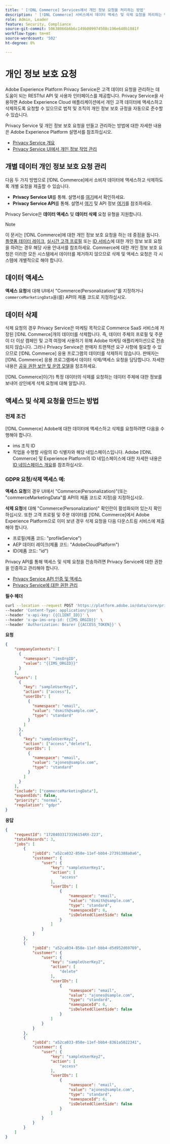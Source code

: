 ```yaml
---
title: ' [!DNL Commerce] Services에서 개인 정보 요청을 처리하는 방법'
description: ' [!DNL Commerce] 서비스에서 데이터 액세스 및 삭제 요청을 처리하는 방법에 대해 알아봅니다.'
role: Admin, Leader
feature: Security, Compliance
source-git-commit: 50638066b6b6c149b009974508c196e640b1081f
workflow-type: tm+mt
source-wordcount: '502'
ht-degree: 0%

---
```


# 개인 정보 보호 요청

Adobe Experience Platform Privacy Service은 고객 데이터 요청을 관리하는 데 도움이 되는 RESTful API 및 사용자 인터페이스를 제공합니다. Privacy Service을 사용하면 Adobe Experience Cloud 애플리케이션에서 개인 고객 데이터에 액세스하고 삭제하도록 요청할 수 있으므로 법적 및 조직의 개인 정보 보호 규정을 자동으로 준수할 수 있습니다.

Privacy Service 및 개인 정보 보호 요청을 만들고 관리하는 방법에 대한 자세한 내용은 Adobe Experience Platform 설명서를 참조하십시오.

* [Privacy Service 개요](https://experienceleague.adobe.com/en/docs/experience-platform/privacy/home)
* [Privacy Service UI에서 개인 정보 작업 관리](https://experienceleague.adobe.com/en/docs/experience-platform/privacy/ui/user-guide)

## 개별 데이터 개인 정보 보호 요청 관리

다음 두 가지 방법으로 [!DNL Commerce]에서 소비자 데이터에 액세스하고 삭제하도록 개별 요청을 제출할 수 있습니다.

* **Privacy Service UI**&#x200B;를 통해. 설명서를 [여기](https://experienceleague.adobe.com/en/docs/experience-platform/privacy/ui/user-guide#_blank)에서 확인하세요.
* **Privacy Service API**&#x200B;를 통해. 설명서 [여기](https://developer.adobe.com/experience-platform-apis/references/privacy-service/#_blank) 및 API 정보 [여기](https://developer.adobe.com/experience-platform-apis/#_blank)를 참조하세요.

Privacy Service은 **데이터 액세스** 및 **데이터 삭제** 요청 유형을 지원합니다.

>[!NOTE]
>
>이 문서는 [!DNL Commerce]에 대한 개인 정보 보호 요청을 하는 데 중점을 둡니다. [플랫폼 데이터 레이크](https://experienceleague.adobe.com/en/docs/experience-platform/catalog/privacy), [실시간 고객 프로필](https://experienceleague.adobe.com/en/docs/experience-platform/profile/privacy) 또는 [ID 서비스](https://experienceleague.adobe.com/en/docs/experience-platform/identity/privacy)에 대한 개인 정보 보호 요청을 하려는 경우 해당 사용 안내서를 참조하세요. Commerce에 대한 개인 정보 보호 요청은 이러한 모든 시스템에서 데이터를 제거하지 않으므로 삭제 및 액세스 요청은 각 시스템에 개별적으로 해야 합니다.

## 데이터 액세스

**액세스 요청**&#x200B;에 대해 UI에서 &quot;Commerce(Personalization)&quot;를 지정하거나 `commerceMarketingData`을(를) API의 제품 코드로 지정하십시오.

## 데이터 삭제

삭제 요청의 경우 Privacy Service은 마케팅 목적으로 Commerce SaaS 서비스에 저장된 [!DNL Commerce]개의 데이터를 삭제합니다. 즉, 데이터 주체의 프로필 및 주문이 더 이상 캠페인 및 고객 여정에 사용하기 위해 Adobe 마케팅 애플리케이션으로 전송되지 않습니다. 그러나 Privacy Service은 판매자 트랜잭션 요구 사항에 필요할 수 있으므로 [!DNL Commerce] 응용 프로그램의 데이터를 삭제하지 않습니다. 판매자는 [!DNL Commerce] 응용 프로그램에서 데이터 삭제/액세스 요청을 담당합니다. 자세한 내용은 [공유 권한 보안 및 운영 모델](https://experienceleague.adobe.com/en/docs/commerce-operations/security-and-compliance/shared-responsibility)을 참조하세요.

[!DNL Commerce]이(가) 특정 데이터의 삭제를 요청하는 데이터 주체에 대한 정보를 보내어 상인에게 삭제 요청에 대해 알립니다.

## 액세스 및 삭제 요청을 만드는 방법

### 전제 조건

[!DNL Commerce] Adobe에 대한 데이터에 액세스하고 삭제를 요청하려면 다음을 수행해야 합니다.

* ims 조직 ID
* 작업을 수행할 사람의 ID 식별자와 해당 네임스페이스입니다. Adobe [!DNL Commerce] 및 Experience Platform의 ID 네임스페이스에 대한 자세한 내용은 [ID 네임스페이스 개요](https://experienceleague.adobe.com/ko/docs/experience-platform/identity/features/namespaces)를 참조하십시오.

### GDPR 요청/삭제 액세스 예:

**액세스 요청**&#x200B;의 경우 UI에서 &quot;Commerce(Personalization)&quot;(또는 &quot;commerceMarketingData&quot;를 API의 제품 코드로 지정)을 지정하십시오.

**삭제 요청**&#x200B;에 대해 &quot;Commerce(Personalization)&quot; 확인란이 활성화되어 있는지 확인하십시오. 또한 고객 프로필 및 주문 데이터를 [!DNL Commerce]에서 Adobe Experience Platform으로 이미 보낸 경우 삭제 요청을 다음 다운스트림 서비스에 제출해야 합니다.

* 프로필(제품 코드: &quot;profileService&quot;)
* AEP 데이터 레이크(제품 코드: &quot;AdobeCloudPlatform&quot;)
* ID(제품 코드: &quot;id&quot;)

Privacy API를 통해 액세스 및 삭제 요청을 전송하려면 Privacy Service에 대한 권한을 인증하고 관리해야 합니다.

* [Privacy Service API 인증 및 액세스](https://experienceleague.adobe.com/en/docs/experience-platform/privacy/api/getting-started)
* [Privacy Service에 대한 권한 관리](https://experienceleague.adobe.com/en/docs/experience-platform/privacy/permissions)

**필수 헤더**

```bash
curl --location --request POST 'https://platform.adobe.io/data/core/privacy/jobs' \
--header 'Content-Type: application/json' \
--header 'x-api-key: {{CLIENT_ID}}' \
--header 'x-gw-ims-org-id: {{IMS_ORGID}}' \
--header 'Authorization: Bearer {{ACCESS_TOKEN}}' \
```

**요청**

```json
{
    "companyContexts": [
      {
        "namespace": "imsOrgID",
        "value": "{{IMS_ORGID}}"
      }
    ],
    "users": [
      {
        "key": "sampleUserKey1",
        "action": ["access"],
        "userIDs": [
          {
            "namespace": "email",
            "value": "dsmith@sample.com",
            "type": "standard"
          }
        ]
      },
      {
        "key": "sampleUserKey2",
        "action": ["access","delete"],
        "userIDs": [
          {
            "namespace": "email",
            "value": "ajones@sample.com",
            "type": "standard"
          }
        ]
      }
    ],
    "include": ["commerceMarketingData"],
    "expandIds": false,
    "priority": "normal",
    "regulation": "gdpr"
}
```

**응답**

```json
{
    "requestId": "17284033173196154RX-223",
    "totalRecords": 3,
    "jobs": [
        {
            "jobId": "a52ca032-858e-11ef-bbb4-27391388a0a6",
            "customer": {
                "user": {
                    "key": "sampleUserKey1",
                    "action": [
                        "access"
                    ],
                    "userIDs": [
                        {
                            "namespace": "email",
                            "value": "dsmith@sample.com",
                            "type": "standard",
                            "namespaceId": 6,
                            "isDeletedClientSide": false
                        }
                    ]
                }
            }
        },
        {
            "jobId": "a52ca034-858e-11ef-bbb4-d5d952d69769",
            "customer": {
                "user": {
                    "key": "sampleUserKey2",
                    "action": [
                        "delete"
                    ],
                    "userIDs": [
                        {
                            "namespace": "email",
                            "value": "ajones@sample.com",
                            "type": "standard",
                            "namespaceId": 6,
                            "isDeletedClientSide": false
                        }
                    ]
                }
            }
        },
        {
            "jobId": "a52ca033-858e-11ef-bbb4-8361a5022341",
            "customer": {
                "user": {
                    "key": "sampleUserKey2",
                    "action": [
                        "access"
                    ],
                    "userIDs": [
                        {
                            "namespace": "email",
                            "value": "ajones@sample.com",
                            "type": "standard",
                            "namespaceId": 6,
                            "isDeletedClientSide": false
                        }
                    ]
                }
            }
        }
    ]
}
```
